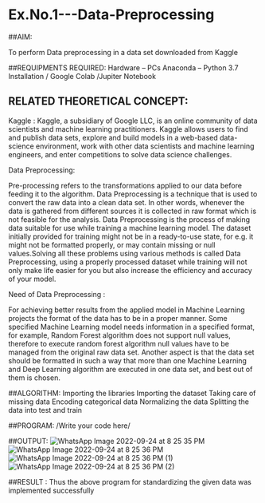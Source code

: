 # Ex.No.1---Data-Preprocessing
##AIM:

To perform Data preprocessing in a data set downloaded from Kaggle

##REQUIPMENTS REQUIRED:
Hardware – PCs
Anaconda – Python 3.7 Installation / Google Colab /Jupiter Notebook

## RELATED THEORETICAL CONCEPT:

Kaggle :
Kaggle, a subsidiary of Google LLC, is an online community of data scientists and machine learning practitioners. Kaggle allows users to find and publish data sets, explore and build models in a web-based data-science environment, work with other data scientists and machine learning engineers, and enter competitions to solve data science challenges.

Data Preprocessing:

Pre-processing refers to the transformations applied to our data before feeding it to the algorithm. Data Preprocessing is a technique that is used to convert the raw data into a clean data set. In other words, whenever the data is gathered from different sources it is collected in raw format which is not feasible for the analysis.
Data Preprocessing is the process of making data suitable for use while training a machine learning model. The dataset initially provided for training might not be in a ready-to-use state, for e.g. it might not be formatted properly, or may contain missing or null values.Solving all these problems using various methods is called Data Preprocessing, using a properly processed dataset while training will not only make life easier for you but also increase the efficiency and accuracy of your model.

Need of Data Preprocessing :

For achieving better results from the applied model in Machine Learning projects the format of the data has to be in a proper manner. Some specified Machine Learning model needs information in a specified format, for example, Random Forest algorithm does not support null values, therefore to execute random forest algorithm null values have to be managed from the original raw data set.
Another aspect is that the data set should be formatted in such a way that more than one Machine Learning and Deep Learning algorithm are executed in one data set, and best out of them is chosen.


##ALGORITHM:
Importing the libraries
Importing the dataset
Taking care of missing data
Encoding categorical data
Normalizing the data
Splitting the data into test and train

##PROGRAM:
/Write your code here/

##OUTPUT:
![WhatsApp Image 2022-09-24 at 8 25 35 PM](https://user-images.githubusercontent.com/114279259/192104970-a6db15a9-07af-42d9-a0ea-eed15e75dbaa.jpeg)
![WhatsApp Image 2022-09-24 at 8 25 36 PM](https://user-images.githubusercontent.com/114279259/192104980-64dae628-bda1-4d81-b51e-10ed29cee4dc.jpeg)
![WhatsApp Image 2022-09-24 at 8 25 36 PM (1)](https://user-images.githubusercontent.com/114279259/192104988-a45129d8-e632-444f-96b0-0cfa511dbab0.jpeg)
![WhatsApp Image 2022-09-24 at 8 25 36 PM (2)](https://user-images.githubusercontent.com/114279259/192104991-4449cfdd-dc6d-46d2-8ca9-df3b4fe8e5f1.jpeg)


##RESULT :
Thus the above program for standardizing the given data was implemented successfully
